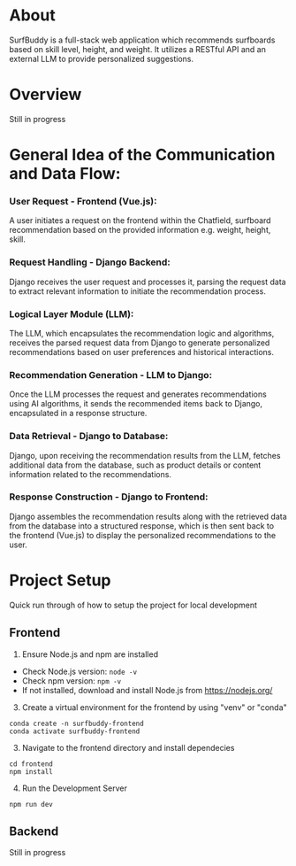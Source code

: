 # About

SurfBuddy is a full-stack web application which recommends surfboards based on skill level, height, and weight. It utilizes a RESTful API and an external LLM to provide personalized suggestions.

# Overview

Still in progress

# General Idea of the Communication and Data Flow:

### User Request - Frontend (Vue.js):

A user initiates a request on the frontend within the Chatfield, surfboard recommendation based on the provided information e.g. weight, height, skill.

### Request Handling - Django Backend:

Django receives the user request and processes it, parsing the request data to extract relevant information to initiate the recommendation process.

### Logical Layer Module (LLM):

The LLM, which encapsulates the recommendation logic and algorithms, receives the parsed request data from Django to generate personalized recommendations based on user preferences and historical interactions.

### Recommendation Generation - LLM to Django:

Once the LLM processes the request and generates recommendations using AI algorithms, it sends the recommended items back to Django, encapsulated in a response structure.

### Data Retrieval - Django to Database:

Django, upon receiving the recommendation results from the LLM, fetches additional data from the database, such as product details or content information related to the recommendations.

### Response Construction - Django to Frontend:

Django assembles the recommendation results along with the retrieved data from the database into a structured response, which is then sent back to the frontend (Vue.js) to display the personalized recommendations to the user.

# Project Setup

Quick run through of how to setup the project for local development

## Frontend

1. Ensure Node.js and npm are installed

- Check Node.js version: `node -v`
- Check npm version: `npm -v`
- If not installed, download and install Node.js from https://nodejs.org/


3. Create a virtual environment for the frontend by using "venv" or "conda"

```
conda create -n surfbuddy-frontend
conda activate surfbuddy-frontend
```

3. Navigate to the frontend directory and install dependecies

```
cd frontend
npm install
```

4. Run the Development Server

```
npm run dev
```

## Backend

Still in progress
